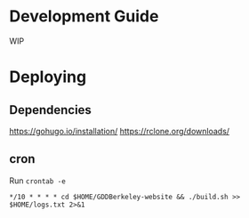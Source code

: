 # Development Guide
WIP

# Deploying
## Dependencies
https://gohugo.io/installation/
https://rclone.org/downloads/

## cron
Run `crontab -e`
```
*/10 * * * * cd $HOME/GDDBerkeley-website && ./build.sh >> $HOME/logs.txt 2>&1
```
